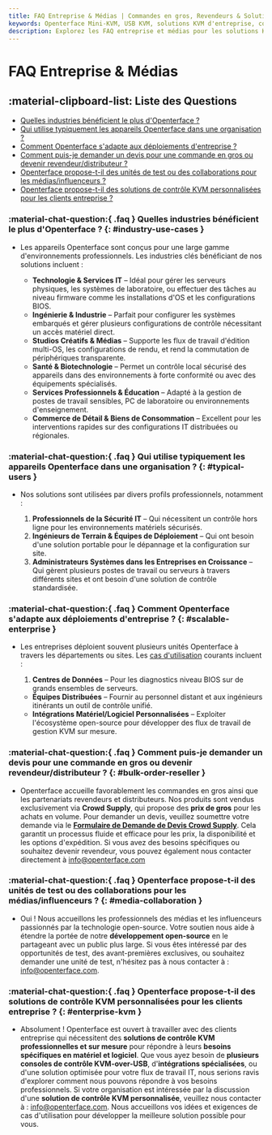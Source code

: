 ```yaml
---
title: FAQ Entreprise & Médias | Commandes en gros, Revendeurs & Solutions KVM personnalisées
keywords: Openterface Mini-KVM, USB KVM, solutions KVM d'entreprise, commandes en gros, gestion d'appareils sans écran, contrôle sans écran, KVM-over-USB, KVM personnalisé, flux de travail IT, console KVM multiple, gestion d'appareils à distance, commutateur KVM sécurisé, collaboration média, unités de test, partenariats d'influenceurs, vente en gros Crowd Supply
description: Explorez les FAQ entreprise et médias pour les solutions KVM Openterface, incluant les commandes en gros, les partenariats revendeurs et les solutions de contrôle KVM personnalisées. Découvrez comment le Mini-KVM Openterface supporte les flux de travail IT d'entreprise avec des consoles KVM-over-USB multiples et une gestion sécurisée des appareils sans écran. Découvrez également les opportunités de collaboration média pour les tests produits et les partenariats d'influenceurs.
---
```


# FAQ Entreprise & Médias

## :material-clipboard-list: Liste des Questions
- [Quelles industries bénéficient le plus d'Openterface ?](#industry-use-cases)
- [Qui utilise typiquement les appareils Openterface dans une organisation ?](#typical-users)
- [Comment Openterface s'adapte aux déploiements d'entreprise ?](#scalable-enterprise)
- [Comment puis-je demander un devis pour une commande en gros ou devenir revendeur/distributeur ?](#bulk-order-reseller)
- [Openterface propose-t-il des unités de test ou des collaborations pour les médias/influenceurs ?](#media-collaboration)
- [Openterface propose-t-il des solutions de contrôle KVM personnalisées pour les clients entreprise ?](#enterprise-kvm)

### :material-chat-question:{ .faq } **Quelles industries bénéficient le plus d'Openterface ?** {: #industry-use-cases }

- Les appareils Openterface sont conçus pour une large gamme d'environnements professionnels. Les industries clés bénéficiant de nos solutions incluent :

    - **Technologie & Services IT** – Idéal pour gérer les serveurs physiques, les systèmes de laboratoire, ou effectuer des tâches au niveau firmware comme les installations d'OS et les configurations BIOS.
    - **Ingénierie & Industrie** – Parfait pour configurer les systèmes embarqués et gérer plusieurs configurations de contrôle nécessitant un accès matériel direct.
    - **Studios Créatifs & Médias** – Supporte les flux de travail d'édition multi-OS, les configurations de rendu, et rend la commutation de périphériques transparente.
    - **Santé & Biotechnologie** – Permet un contrôle local sécurisé des appareils dans des environnements à forte conformité ou avec des équipements spécialisés.
    - **Services Professionnels & Éducation** – Adapté à la gestion de postes de travail sensibles, PC de laboratoire ou environnements d'enseignement.
    - **Commerce de Détail & Biens de Consommation** – Excellent pour les interventions rapides sur des configurations IT distribuées ou régionales.

### :material-chat-question:{ .faq } **Qui utilise typiquement les appareils Openterface dans une organisation ?** {: #typical-users }

- Nos solutions sont utilisées par divers profils professionnels, notamment :

    1. **Professionnels de la Sécurité IT** – Qui nécessitent un contrôle hors ligne pour les environnements matériels sécurisés.
    2. **Ingénieurs de Terrain & Équipes de Déploiement** – Qui ont besoin d'une solution portable pour le dépannage et la configuration sur site.
    3. **Administrateurs Systèmes dans les Entreprises en Croissance** – Qui gèrent plusieurs postes de travail ou serveurs à travers différents sites et ont besoin d'une solution de contrôle standardisée.

### :material-chat-question:{ .faq } **Comment Openterface s'adapte aux déploiements d'entreprise ?** {: #scalable-enterprise }

- Les entreprises déploient souvent plusieurs unités Openterface à travers les départements ou sites. Les [cas d'utilisation](/use-cases) courants incluent :

    1. **Centres de Données** – Pour les diagnostics niveau BIOS sur de grands ensembles de serveurs.
    - **Équipes Distribuées** – Fournir au personnel distant et aux ingénieurs itinérants un outil de contrôle unifié.
    - **Intégrations Matériel/Logiciel Personnalisées** – Exploiter l'écosystème open-source pour développer des flux de travail de gestion KVM sur mesure.

### :material-chat-question:{ .faq } **Comment puis-je demander un devis pour une commande en gros ou devenir revendeur/distributeur ?** {: #bulk-order-reseller }

- Openterface accueille favorablement les commandes en gros ainsi que les partenariats revendeurs et distributeurs. Nos produits sont vendus exclusivement via **Crowd Supply**, qui propose des **prix de gros** pour les achats en volume. Pour demander un devis, veuillez soumettre votre demande via le **[Formulaire de Demande de Devis Crowd Supply](https://www.crowdsupply.com/contact/need-quote)**. Cela garantit un processus fluide et efficace pour les prix, la disponibilité et les options d'expédition. Si vous avez des besoins spécifiques ou souhaitez devenir revendeur, vous pouvez également nous contacter directement à [info@openterface.com](mailto:info@openterface.com)

### :material-chat-question:{ .faq } **Openterface propose-t-il des unités de test ou des collaborations pour les médias/influenceurs ?** {: #media-collaboration }

- Oui ! Nous accueillons les professionnels des médias et les influenceurs passionnés par la technologie open-source. Votre soutien nous aide à étendre la portée de notre **développement open-source** en le partageant avec un public plus large. Si vous êtes intéressé par des opportunités de test, des avant-premières exclusives, ou souhaitez demander une unité de test, n'hésitez pas à nous contacter à : [info@openterface.com](mailto:info@openterface.com).

### :material-chat-question:{ .faq } **Openterface propose-t-il des solutions de contrôle KVM personnalisées pour les clients entreprise ?** {: #enterprise-kvm }

- Absolument ! Openterface est ouvert à travailler avec des clients entreprise qui nécessitent des **solutions de contrôle KVM professionnelles et sur mesure** pour répondre à leurs **besoins spécifiques en matériel et logiciel**. Que vous ayez besoin de **plusieurs consoles de contrôle KVM-over-USB**, d'**intégrations spécialisées**, ou d'une solution optimisée pour votre flux de travail IT, nous serions ravis d'explorer comment nous pouvons répondre à vos besoins professionnels. Si votre organisation est intéressée par la discussion d'une **solution de contrôle KVM personnalisée**, veuillez nous contacter à : [info@openterface.com](mailto:info@openterface.com). Nous accueillons vos idées et exigences de cas d'utilisation pour développer la meilleure solution possible pour vous.